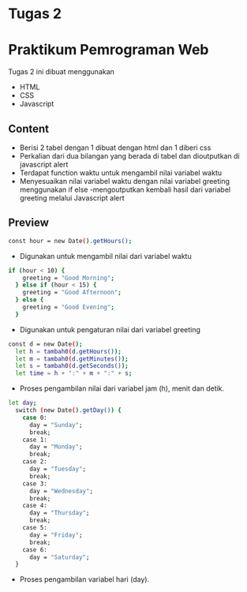 # Tugas 2
# Praktikum Pemrograman Web

Tugas 2 ini dibuat menggunakan

- HTML
- CSS
- Javascript

## Content

- Berisi 2 tabel dengan 1 dibuat dengan html dan 1 diberi css
- Perkalian dari dua bilangan yang berada di tabel dan dioutputkan di javascript alert 
- Terdapat function waktu untuk mengambil nilai variabel waktu
- Menyesuaikan nilai variabel waktu dengan nilai variabel greeting menggunakan if else
-mengoutputkan kembali hasil dari variabel greeting melalui Javascript alert

## Preview

```sh
const hour = new Date().getHours();
```
- Digunakan untuk mengambil nilai dari variabel waktu

```sh
if (hour < 10) {
    greeting = "Good Morning";
  } else if (hour < 15) {
    greeting = "Good Afternoon";
  } else {
    greeting = "Good Evening";
  }
```
- Digunakan untuk pengaturan nilai dari variabel greeting
```sh
const d = new Date();
  let h = tambah0(d.getHours());
  let m = tambah0(d.getMinutes());
  let s = tambah0(d.getSeconds());
  let time = h + ":" + m + ":" + s;
```
- Proses pengambilan nilai dari variabel jam (h), menit dan detik.
```sh
let day;
  switch (new Date().getDay()) {
    case 0:
      day = "Sunday";
      break;
    case 1:
      day = "Monday";
      break;
    case 2:
      day = "Tuesday";
      break;
    case 3:
      day = "Wednesday";
      break;
    case 4:
      day = "Thursday";
      break;
    case 5:
      day = "Friday";
      break;
    case 6:
      day = "Saturday";
  }
```
- Proses pengambilan variabel hari (day). 
